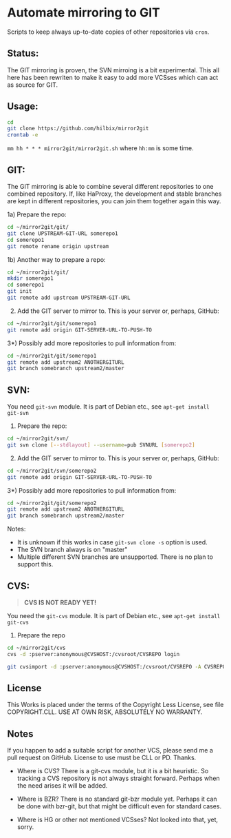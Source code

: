 Automate mirroring to GIT
=========================

Scripts to keep always up-to-date copies of other repositories via `cron`.


Status:
-------

The GIT mirroring is proven, the SVN mirroing is a bit experimental.  This all here has been rewriten to make it easy to add more VCSses which can act as source for GIT.


Usage:
------

```bash
cd
git clone https://github.com/hilbix/mirror2git
crontab -e
```
`mm hh * * * mirror2git/mirror2git.sh`
where `hh:mm` is some time.


GIT:
----

The GIT mirroring is able to combine several different repositories to one combined repository.  If, like HaProxy, the development and stable branches are kept in different repositories, you can join them together again this way.

1a) Prepare the repo:
```bash
cd ~/mirror2git/git/
git clone UPSTREAM-GIT-URL somerepo1
cd somerepo1
git remote rename origin upstream
```

1b) Another way to prepare a repo:
```bash
cd ~/mirror2git/git/
mkdir somerepo1
cd somerepo1
git init
git remote add upstream UPSTREAM-GIT-URL
```

2) Add the GIT server to mirror to.  This is your server or, perhaps, GitHub:
```bash
cd ~/mirror2git/git/somerepo1
git remote add origin GIT-SERVER-URL-TO-PUSH-TO
```

3*) Possibly add more repositories to pull information from:
```bash
cd ~/mirror2git/git/somerepo1
git remote add upstream2 ANOTHERGITURL
git branch somebranch upstream2/master
```


SVN:
----

You need `git-svn` module.  It is part of Debian etc., see `apt-get install git-svn`

1) Prepare the repo:
```bash
cd ~/mirror2git/svn/
git svn clone [--stdlayout] --username=pub SVNURL [somerepo2]
```

2) Add the GIT server to mirror to.  This is your server or, perhaps, GitHub:
```bash
cd ~/mirror2git/svn/somerepo2
git remote add origin GIT-SERVER-URL-TO-PUSH-TO
```

3*) Possibly add more repositories to pull information from:
```bash
cd ~/mirror2git/git/somerepo2
git remote add upstream2 ANOTHERGITURL
git branch somebranch upstream2/master
```

Notes:

- It is unknown if this works in case `git-svn clone -s` option is used.
- The SVN branch always is on "master"
- Multiple different SVN branches are unsupported.  There is no plan to support this.


CVS:
----

> **CVS IS NOT READY YET!**

You need the `git-cvs` module.  It is part of Debian etc., see `apt-get install git-cvs`

1) Prepare the repo
```bash
cd ~/mirror2git/cvs
cvs -d :pserver:anonymous@CVSHOST:/cvsroot/CVSREPO login

git cvsimport -d :pserver:anonymous@CVSHOST:/cvsroot/CVSREPO -A CVSREPO.authors -C CVSREPO -r cvs -k CVSREPO
```



License
-------

This Works is placed under the terms of the Copyright Less License,
see file COPYRIGHT.CLL.  USE AT OWN RISK, ABSOLUTELY NO WARRANTY.


Notes
-----

If you happen to add a suitable script for another VCS, please send me a pull request on GitHub.  License to use must be CLL or PD.  Thanks.

- Where is CVS?  There is a git-cvs module, but it is a bit heuristic.  So tracking a CVS repository is not always straight forward.  Perhaps when the need arises it will be added.

- Where is BZR?  There is no standard git-bzr module yet.  Perhaps it can be done with bzr-git, but that might be difficult even for standard cases.

- Where is HG or other not mentioned VCSses?  Not looked into that, yet, sorry.

